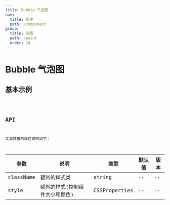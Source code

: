 ```yaml
---
title: Bubble 气泡图
nav:
  title: 组件
  path: /component
group:
  title: 点图
  path: /point
  order: 10
---
```


# Bubble 气泡图

## 基本示例

<code src="./demo/simple.tsx" />

## API

文本链接的属性说明如下：

| 参数      | 说明                           | 类型          | 默认值 | 版本 |
| --------- | ------------------------------ | ------------- | ------ | ---- |
| className | 额外的样式类                   | string        | --     | --   |
| style     | 额外的样式(控制组件大小和颜色) | CSSProperties | --     | --   |
